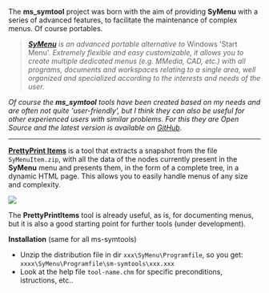 The **ms_symtool** project was born with the aim of providing **SyMenu** with a series of advanced features, to facilitate the maintenance of complex menus. Of course portables.

>  *[**SyMenu**](https://www.ugmfree.it "SyMenu Home") is an advanced portable    alternative to* Windows 'Start Menu'. *Extremely flexible and easy    customizable, it allows you to create multiple dedicated menus (e.g. MMedia,    CAD, etc.) with all programs, documents and workspaces relating to a single    area, well organized and specialized according to the interests and needs of the user.*

*Of course the **ms_symtool** tools have been created based on my needs and are often not quite 'user-friendly', but I think they can also be useful for other experienced users with similar problems. For this they are Open Source and the latest version is available on [GitHub](https://github.com/msillano/ms_symtools "Public repository").*

-------------
[**PrettyPrint Items**](https://github.com/msillano/ms_symtools/tree/main/PrettyPrintItems  "Download from GitHub") is a tool that extracts a snapshot from the file <code> SyMenuItem.zip</code>, with all the data of the nodes currently present in the **SyMenu** menu and presents them, in the form of a complete tree, in a dynamic HTML page. This allows you to easily handle menus of any size and complexity.
   
![](https://github.com/msillano/ms_symtools/blob/main/img/symenyppout.png?raw=true)

The **PrettyPrintItems** tool is already useful, as is, for documenting menus, but it is also a good starting point for further tools (under development).

**Installation** (same for all ms-symtools)

 - Unzip the distribution file in dir <code>xxx\SyMenu\Programfile</code>, so you get: <code>xxxx\SyMenu\Programfile\sm-symtools\xxx.xxx</code>
 - Look at the help file <code>tool-name.chm</code> for specific preconditions,  istructions, etc..


